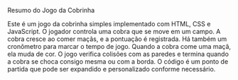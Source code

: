 Resumo do Jogo da Cobrinha

Este é um jogo da cobrinha simples implementado com HTML, CSS e JavaScript. O jogador controla uma cobra que se move em um campo. A cobra cresce ao comer maçãs, e a pontuação é registrada. 
Há também um cronômetro para marcar o tempo de jogo. 
Quando a cobra come uma maçã, ela muda de cor. 
O jogo verifica colisões com as paredes e termina quando a cobra se choca consigo mesma ou com a borda. 
O código é um ponto de partida que pode ser expandido e personalizado conforme necessário.
